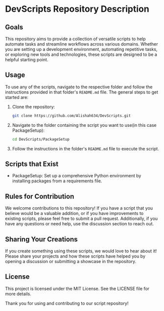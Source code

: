 # DevScripts Repository Description

## Goals
This repository aims to provide a collection of versatile scripts to help automate tasks and streamline workflows across various domains. Whether you are setting up a development environment, automating repetitive tasks, or exploring new tools and technologies, these scripts are designed to be a helpful starting point.

## Usage
To use any of the scripts, navigate to the respective folder and follow the instructions provided in that folder's `README.md` file. The general steps to get started are:

1. Clone the repository:
    ```sh
    git clone https://github.com/Alishah634/DevScripts.git
    ```

2. Navigate to the folder containing the script you want to use(in this case PackageSetup):
    ```sh
    cd DevScripts/PackageSetup
    ```

3. Follow the instructions in the folder's `README.md` file to execute the script.

## Scripts that Exist
- PackageSetup: Set up a comprehensive Python environment by installing packages from a requirements file.

## Rules for Contribution
We welcome contributions to this repository! If you have a script that you believe would be a valuable addition, or if you have improvements to existing scripts, please feel free to submit a pull request. Additionally, if you have any questions or need help, use the discussion section to reach out.

## Sharing Your Creations
If you create something using these scripts, we would love to hear about it! Please share your projects and how these scripts have helped you by opening a discussion or submitting a showcase in the repository.

## License
This project is licensed under the MIT License. See the LICENSE file for more details.

Thank you for using and contributing to our script repository!
